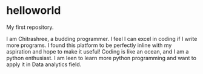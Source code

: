 # helloworld
My first repository.

I am Chitrashree, a budding programmer. I feel I can excel in coding if I write more programs. I found this platform to be perfectly inline with my aspiration and hope to make it useful! Coding is like an ocean, and I am a python enthusiast. I am leen to learn more python programming and want to apply it in Data analytics field. 
